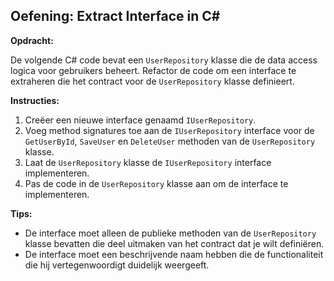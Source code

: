 ﻿## Oefening: Extract Interface in C#

**Opdracht:**

De volgende C# code bevat een `UserRepository` klasse die de data access logica voor gebruikers beheert. Refactor de code om een interface te extraheren die het contract voor de `UserRepository` klasse definieert.

**Instructies:**

1. Creëer een nieuwe interface genaamd `IUserRepository`.
2. Voeg method signatures toe aan de `IUserRepository` interface voor de `GetUserById`, `SaveUser` en `DeleteUser` methoden van de `UserRepository` klasse.
3. Laat de `UserRepository` klasse de `IUserRepository` interface implementeren.
4. Pas de code in de `UserRepository` klasse aan om de interface te implementeren.

**Tips:**

* De interface moet alleen de publieke methoden van de `UserRepository` klasse bevatten die deel uitmaken van het contract dat je wilt definiëren.
* De interface moet een beschrijvende naam hebben die de functionaliteit die hij vertegenwoordigt duidelijk weergeeft.
